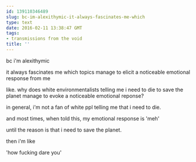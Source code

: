 ```yaml
---
id: 139110346489
slug: bc-im-alexithymic-it-always-fascinates-me-which
type: text
date: 2016-02-11 13:38:47 GMT
tags:
- transmissions from the void
title: ''
---
```


bc i'm alexithymic

it always fascinates me which topics manage to elicit a noticeable emotional response from me

like. why does white environmentalists telling me i need to die to save the planet manage to evoke a noticeable emotional reponse?

in general, i'm not a fan of white ppl telling me that i need to die.

and most times, when told this, my emotional response is 'meh'

until the reason is that i need to save the planet. 

then i'm like

'how fucking dare you'